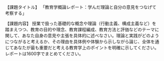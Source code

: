 【課題タイトル】 「教育学概論レポート：学んだ理論と自分の意見をつなげて考察する」

【課題内容】 授業で扱った基礎的な概念や理論（行動主義、構成主義など）を踏まえつつ、教育の目的や理念、教育課程編成、教育方法と評価などのテーマに関して、あなた自身の意見や主張を具体的に述べなさい。理論と実践がどのようにつながると考えるか、その理由を具体例や体験から示しながら論じ、全体を通じてあなたが最も重要だと考える教育学上のポイントを明確に示してください。レポートは1600字でまとめてください。